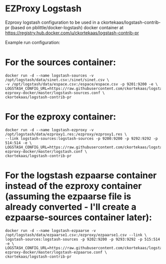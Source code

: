 EZProxy Logstash
========

Ezproxy logstash configuration to be used in a ckortekaas/logstash-contrib-pr (based on pblittle/docker-logstash) docker container at https://registry.hub.docker.com/u/ckortekaas/logstash-contrib-pr

Example run configuration:

For the sources container:
=====
    docker run -d --name logstash-sources -v /opt/logstash/data/sinet.csv:/sinet/sinet.csv \
    -v /opt/logstash/data/espace.csv:/espace/espace.csv -p 9201:9200 -e \
    LOGSTASH_CONFIG_URL=https://raw.githubusercontent.com/ckortekaas/logstash-ezproxy-docker/master/logstash-sources.conf \
    ckortekaas/logstash-contrib-pr

For the ezproxy container:
=====
    
    docker run -d --name logstash-ezproxy -v /opt/logstash/data/ezproxy1.res:/ezproxy/ezproxy1.res \
    --link logstash-sources:logstash-sources -p 9200:9200 -p 9292:9292 -p 514:514 -e \
    LOGSTASH_CONFIG_URL=https://raw.githubusercontent.com/ckortekaas/logstash-ezproxy-docker/master/logstash.conf \
    ckortekaas/logstash-contrib-pr
    
For the logstash ezpaarse container instead of the ezproxy container (assuming the ezpaarse file is already converted - I'll create a ezpaarse-sources container later):
=====
    
    docker run -d --name logstash-ezpaarse -v /opt/logstash/data/ezpaarse1.csv:/ezproxy/ezpaarse1.csv --link \
    logstash-sources:logstash-sources -p 9202:9200 -p 9293:9292 -p 515:514 -e \
    LOGSTASH_CONFIG_URL=https://raw.githubusercontent.com/ckortekaas/logstash-ezproxy-docker/master/logstash-ezpaarse.conf \
    ckortekaas/logstash-contrib-pr
    
